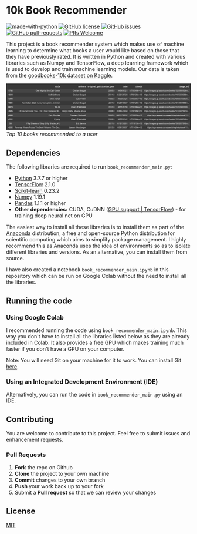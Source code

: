 # 10k Book Recommender
[![made-with-python](https://img.shields.io/badge/Made%20with-Python-1f425f.svg)](https://www.python.org/)
[![GitHub license](https://img.shields.io/github/license/Naereen/StrapDown.js.svg)](https://github.com/Naereen/StrapDown.js/blob/master/LICENSE)
[![GitHub issues](https://img.shields.io/github/issues/Naereen/StrapDown.js.svg)](https://GitHub.com/Naereen/StrapDown.js/issues/)
[![GitHub pull-requests](https://img.shields.io/github/issues-pr/Naereen/StrapDown.js.svg)](https://GitHub.com/Naereen/StrapDown.js/pull/)
[![PRs Welcome](https://img.shields.io/badge/PRs-welcome-brightgreen.svg?style=flat-square)](http://makeapullrequest.com)



This project is a book recommender system which makes use of machine learning to determine what books a user
would like based on those that they have previously rated. It is written in Python and created with various libraries such
as Numpy and TensorFlow, a deep learning framework which is used to develop and train machine learning models. Our 
data is taken from the [goodbooks-10k dataset on Kaggle](https://www.kaggle.com/zygmunt/goodbooks-10k).

![Top 10 books recommended to a user](Images/Top-10-books-recommended-for-a-user.png)
*Top 10 books recommended to a user*

## Dependencies
The following libraries are required to run `book_recommender_main.py`:

* [Python](https://www.python.org/) 3.7.7 or higher
* [TensorFlow](https://www.tensorflow.org/install) 2.1.0
* [Scikit-learn](https://scikit-learn.org/stable/install.html) 0.23.2
* [Numpy](https://numpy.org/install/) 1.19.1
* [Pandas](https://pandas.pydata.org/pandas-docs/stable/getting_started/install.html) 1.1.1 or higher
* **Other dependencies:** CUDA, CuDNN ([GPU support | TensorFlow](https://www.tensorflow.org/install/gpu)) - for training deep neural net on GPU

The easiest way to install all these libraries is to install them as part of the
[Anaconda](https://docs.anaconda.com/anaconda/install/) distribution,
a free and open-source Python distribution for scientific computing
which aims to simplify package management. I highly recommend this
as Anaconda uses the idea of environments so as to isolate
different libraries and versions. As an alternative, you can install
them from source.

I have also created a notebook `book_recommender_main.ipynb` in this repository which can
be run on Google Colab without the need to install all the libraries.

## Running the code
### Using Google Colab
I recommended running the code using `book_recommender_main.ipynb`. This way you
don't have to install all the libraries listed below as they are
already included in Colab. It also provides a free GPU which makes
training much faster if you don't have a GPU on your computer.

Note: You will need Git on your machine for it to work. You can install
Git [here](https://git-scm.com/book/en/v2/Getting-Started-Installing-Git).

### Using an Integrated Development Environment (IDE)
Alternatively, you can run the code in `book_recommender_main.py` using
an IDE.


## Contributing
You are welcome to contribute to this project. Feel free to submit issues and enhancement requests.
### Pull Requests
1. **Fork** the repo on Github
2. **Clone** the project to your own machine
3. **Commit** changes to your own branch
4. **Push** your work back up to your fork
5. Submit a **Pull request** so that we can review your changes

## License
[MIT](https://choosealicense.com/licenses/mit/)



